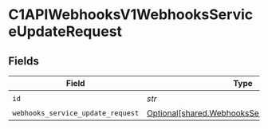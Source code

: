 # C1APIWebhooksV1WebhooksServiceUpdateRequest


## Fields

| Field                                                                                                | Type                                                                                                 | Required                                                                                             | Description                                                                                          |
| ---------------------------------------------------------------------------------------------------- | ---------------------------------------------------------------------------------------------------- | ---------------------------------------------------------------------------------------------------- | ---------------------------------------------------------------------------------------------------- |
| `id`                                                                                                 | *str*                                                                                                | :heavy_check_mark:                                                                                   | N/A                                                                                                  |
| `webhooks_service_update_request`                                                                    | [Optional[shared.WebhooksServiceUpdateRequest]](../../models/shared/webhooksserviceupdaterequest.md) | :heavy_minus_sign:                                                                                   | N/A                                                                                                  |